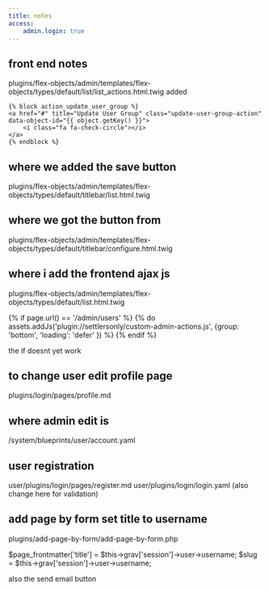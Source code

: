 ```yaml
---
title: notes
access:
    admin.login: true
---
```


## front end notes
plugins/flex-objects/admin/templates/flex-objects/types/default/list/list_actions.html.twig
added

    {% block action_update_user_group %}
    <a href="#" title="Update User Group" class="update-user-group-action" data-object-id="{{ object.getKey() }}">
        <i class="fa fa-check-circle"></i>
    </a>
    {% endblock %}
    
    
## where we added the save button
plugins/flex-objects/admin/templates/flex-objects/types/default/titlebar/list.html.twig

## where we got the button from
plugins/flex-objects/admin/templates/flex-objects/types/default/titlebar/configure.html.twig

## where i add the frontend ajax js 
plugins/flex-objects/admin/templates/flex-objects/types/default/list.html.twig

{% if page.url() == '/admin/users' %}
  {% do assets.addJs('plugin://settlersonly/custom-admin-actions.js', {group: 'bottom', 'loading': 'defer' }) %}
{% endif %}

the if doesnt yet work

## to change user edit profile page
plugins/login/pages/profile.md

## where admin edit is
/system/blueprints/user/account.yaml

## user registration
user/plugins/login/pages/register.md
user/plugins/login/login.yaml (also change here for validation)

## add page by form set title to username
plugins/add-page-by-form/add-page-by-form.php

  $page_frontmatter['title'] = $this->grav['session']->user->username;
  $slug = $this->grav['session']->user->username;
  
also the send email button

